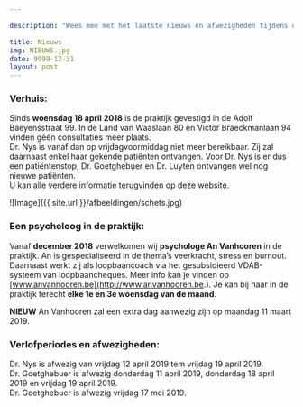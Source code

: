 ```yaml
---

description: "Wees mee met het laatste nieuws en afwezigheden tijdens de verlofperiodes."

title: Nieuws
img: NIEUWS.jpg
date: 9999-12-31
layout: post
---
```


### Verhuis:

Sinds **woensdag 18 april 2018** is de praktijk gevestigd in de Adolf Baeyensstraat 99. In de Land van Waaslaan 80 en Victor Braeckmanlaan 94 vinden géén consultaties meer plaats. <br>
Dr. Nys is vanaf dan op vrijdagvoormiddag niet meer bereikbaar. Zij zal daarnaast enkel haar gekende patiënten ontvangen. Voor Dr. Nys is er dus een patiëntenstop, Dr. Goetghebuer en Dr. Luyten ontvangen wel nog nieuwe patiënten. <br> U kan alle verdere informatie terugvinden op deze website.

![Image]({{ site.url }}/afbeeldingen/schets.jpg)


### Een psycholoog in de praktijk:
Vanaf **december 2018** verwelkomen wij **psychologe An Vanhooren** in de praktijk. An is gespecialiseerd in de thema’s veerkracht, stress en burnout. Daarnaast werkt zij als loopbaancoach via het gesubsidieerd VDAB-systeem van loopbaancheques. Meer info kan je vinden op [www.anvanhooren.be](http://www.anvanhooren.be.). Je kan bij haar in de praktijk terecht **elke 1e en 3e woensdag van de maand**. <br>

**NIEUW** An Vanhooren zal een extra dag aanwezig zijn op maandag 11 maart 2019.

### Verlofperiodes en afwezigheden:

Dr. Nys is afwezig van vrijdag 12 april 2019 tem vrijdag 19 april 2019. <br>
Dr. Goetghebuer is afwezig donderdag 11 april 2019, donderdag 18 april 2019 en vrijdag 19 april 2019. <br>
Dr. Goetghebuer is afwezig vrijdag 17 mei 2019.
